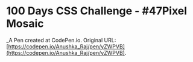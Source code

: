 # 100 Days  CSS Challenge - #47Pixel Mosaic
 _A Pen created at CodePen.io. Original URL: [https://codepen.io/Anushka_Raj/pen/yZWPVB](https://codepen.io/Anushka_Raj/pen/yZWPVB).

 